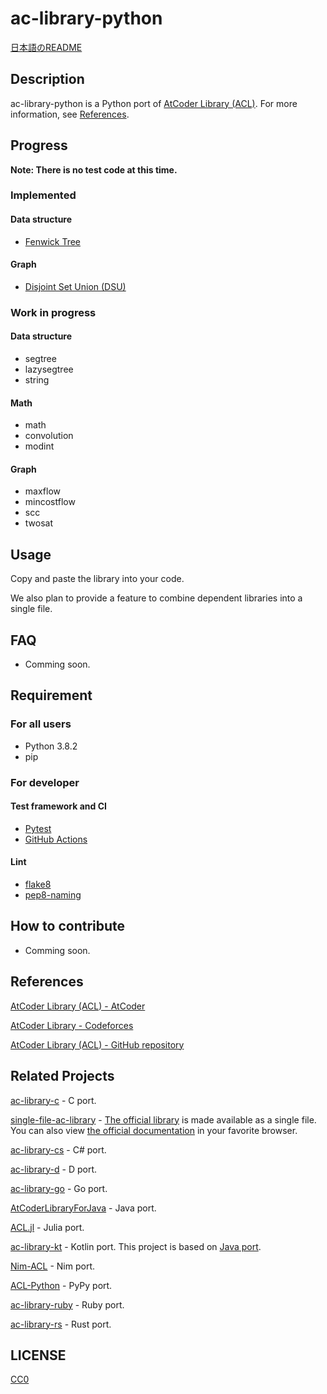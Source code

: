 # ac-library-python

[日本語のREADME](README_ja.md)

## Description

ac-library-python is a Python port of [AtCoder Library (ACL)](https://atcoder.jp/posts/517). For more information, see [References](#References).

## Progress

**Note: There is no test code at this time.**

### Implemented

#### Data structure

+ [Fenwick Tree](https://github.com/atcoder/ac-library/blob/master/document_en/fenwicktree.md)

#### Graph

+ [Disjoint Set Union (DSU)](https://github.com/atcoder/ac-library/blob/master/document_en/dsu.md)

### Work in progress

#### Data structure

+ segtree
+ lazysegtree
+ string

#### Math

+ math
+ convolution
+ modint

#### Graph

+ maxflow
+ mincostflow
+ scc
+ twosat

## Usage

Copy and paste the library into your code.

We also plan to provide a feature to combine dependent libraries into a single file.

## FAQ

+ Comming soon.

## Requirement

### For all users

+ Python 3.8.2
+ pip

### For developer

#### Test framework and CI

+ [Pytest](https://docs.pytest.org/en/stable/)
+ [GitHub Actions](https://docs.github.com/en/actions/language-and-framework-guides/using-python-with-github-actions)

#### Lint

+ [flake8](https://pypi.org/project/flake8/)
+ [pep8-naming](https://pypi.org/project/pep8-naming/)

## How to contribute

+ Comming soon.

## References

[AtCoder Library (ACL) - AtCoder](https://atcoder.jp/posts/517)

[AtCoder Library - Codeforces](https://codeforces.com/blog/entry/82400)

[AtCoder Library (ACL) - GitHub repository](https://github.com/atcoder/ac-library)

## Related Projects

[ac-library-c](https://github.com/siumai1223/ac-library-c) - C port.

[single-file-ac-library](https://github.com/TumoiYorozu/single-file-ac-library) - [The official library](https://atcoder.jp/posts/517) is made available as a single file. You can also view [the official documentation](https://tumoiyorozu.github.io/single-file-ac-library/document_ja/) in your favorite browser.

[ac-library-cs](https://github.com/key-moon/ac-library-cs) - C# port.

[ac-library-d](https://github.com/arkark/ac-library-d) - D port.

[ac-library-go](https://github.com/monkukui/ac-library-go) - Go port.

[AtCoderLibraryForJava](https://github.com/NASU41/AtCoderLibraryForJava) - Java port.

[ACL.jl](https://github.com/abap34/ACL.jl) - Julia port.

[ac-library-kt](https://github.com/da-louis/ac-library-kt) - Kotlin port. This project is based on [Java port](https://github.com/NASU41/AtCoderLibraryForJava).

[Nim-ACL](https://github.com/zer0-star/Nim-ACL) - Nim port.

[ACL-Python](https://github.com/Mitarushi/ACL-Python) - PyPy port.

[ac-library-ruby](https://github.com/universato/ac-library-rb) - Ruby port.

[ac-library-rs](https://github.com/rust-lang-ja/ac-library-rs) - Rust port.

## LICENSE

[CC0](https://creativecommons.org/share-your-work/public-domain/cc0)
